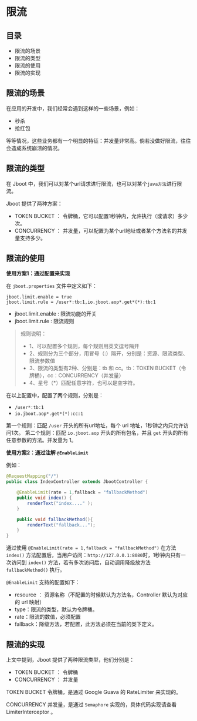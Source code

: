 # 限流

## 目录

- 限流的场景
- 限流的类型
- 限流的使用
- 限流的实现

## 限流的场景

在应用的开发中，我们经常会遇到这样的一些场景，例如：
- 秒杀
- 抢红包

等等情况，这些业务都有一个明显的特征：并发量非常高。倘若没做好限流，往往会造成系统崩溃的情况。

## 限流的类型

在 Jboot 中，我们可以对某个url请求进行限流，也可以对某个`java方法`进行限流。

Jboot 提供了两种方案：

- TOKEN BUCKET ： 令牌桶，它可以配置1秒钟内，允许执行（或请求）多少次。
- CONCURRENCY ： 并发量，可以配置为某个url地址或者某个方法名的并发量支持多少。

## 限流的使用

**使用方案1：通过配置来实现**

在 `jboot.properties` 文件中定义如下：
```
jboot.limit.enable = true
jboot.limit.rule = /user*:tb:1,io.jboot.aop*.get*(*):tb:1
```

- jboot.limit.enable : 限流功能的开关
- jboot.limit.rule : 限流规则

> 规则说明：
> - 1、可以配置多个规则，每个规则用英文逗号隔开
> - 2、规则分为三个部分，用冒号（:）隔开，分别是：资源、限流类型、限流参数值
> - 3、限流的类型有2种、分别是：tb 和 cc。tb：TOKEN BUCKET（令牌桶），cc：CONCURRENCY（并发量）
> - 4、星号（*）匹配任意字符，也可以是空字符。

在以上配置中，配置了两个规则，分别是：

- `/user*:tb:1`
- `io.jboot.aop*.get*(*):cc:1`

第一个规则：匹配 `/user` 开头的所有url地址，每个 url 地址，1秒钟之内只允许访问1次。
第二个规则：匹配 `io.jboot.aop` 开头的所有包名，并且 `get` 开头的所有任意参数的方法。并发量为 1。

**使用方案2：通过注解 `@EnableLimit`**

例如：

```java
@RequestMapping("/")
public class IndexController extends JbootController {

    @EnableLimit(rate = 1,fallback = "fallbackMethod")
    public void index() {
        renderText("index...." );
    }

    public void fallbackMethod(){
        renderText("fallback...");
    }
}
```
通过使用 `@EnableLimit(rate = 1,fallback = "fallbackMethod")` 在方法 `index()` 方法配置后，当用户访问：`http://127.0.0.1:8080`时，1秒钟内只有一次访问到 `index()` 方法，若有多次访问后，自动调用降级放方法 `fallbackMethod()` 执行。

`@EnableLimit` 支持的配置如下：

- resource ： 资源名称（不配置的时候默认为方法名，Controller 默认为对应的 url 映射）
- type：限流的类型，默认为令牌桶。
- rate：限流的数值，必须配置
- fallback：降级方法，若配置，此方法必须在当前的类下定义。


## 限流的实现
上文中提到，Jboot 提供了两种限流类型，他们分别是：
- TOKEN BUCKET ： 令牌桶
- CONCURRENCY ： 并发量

TOKEN BUCKET 令牌桶，是通过 Google Guava 的 RateLimiter 来实现的。

CONCURRENCY 并发量，是通过 `Semaphore` 实现的，具体代码实现请查看 LimiterInterceptor 。



